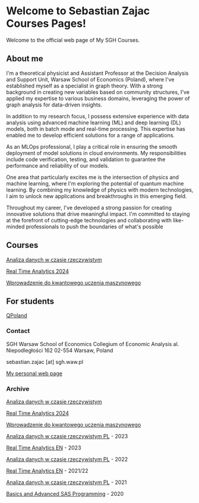 # Welcome to Sebastian Zajac Courses Pages!

Welcome to the official web page of My SGH Courses.

## About me

I'm a theoretical physicist and Assistant Professor at the Decision 
Analysis and Support Unit, Warsaw School of Economics (Poland), where 
I've established myself as a specialist in graph theory. 
With a strong background in creating new variables based on community structures, I've 
applied my expertise to various business domains, leveraging the power 
of graph analysis for data-driven insights.

In addition to my research focus, I possess extensive experience with 
data analysis using advanced machine learning (ML) and deep learning 
(DL) models, both in batch mode and real-time processing. 
This expertise has enabled me to develop efficient solutions for a range of 
applications.

As an MLOps professional, I play a critical role in ensuring the smooth 
deployment of model solutions in cloud environments. 
My responsibilities include code verification, testing, and validation to guarantee the 
performance and reliability of our models.

One area that particularly excites me is the intersection of physics and 
machine learning, where I'm exploring the potential of quantum machine 
learning. 
By combining my knowledge of physics with modern technologies, I aim to unlock new applications and breakthroughs in this emerging field.

Throughout my career, I've developed a strong passion for creating 
innovative solutions that drive meaningful impact. I'm committed to 
staying at the forefront of cutting-edge technologies and collaborating 
with like-minded professionals to push the boundaries of what's 
possible


## Courses

[Analiza danych w czasie rzeczywistym](https://sebkaz-teaching.github.io/RTA_2025/)

[Real Time Analytics 2024](https://sebkaz-teaching.github.io/RTA_2025EN/)

[Wprowadzenie do kwantowego uczenia maszynowego](https://sebkaz-teaching.github.io/qml2024/)


## For students

[QPoland](https://qworld.net/qpoland/)

### Contact

SGH Warsaw School of Economics 
Collegium of Economic Analysis 
al. Niepodległości 162 
02-554 Warsaw, Poland 

sebastian.zajac [at] sgh.waw.pl

[My personal web page](https://sebastianzajac.pl)

### Archive

[Analiza danych w czasie rzeczywistym](https://sebkaz-teaching.github.io/RTA_2024/)

[Real Time Analytics 2024](https://sebkaz-teaching.github.io/RTA_2024EN/)

[Wprowadzenie do kwantowego uczenia maszynowego](https://sebkaz-teaching.github.io/intro_to_qml/)

[Analiza danych w czasie rzeczywistym PL](https://sebkaz-teaching.github.io/RTA_2023/) -  2023

[Real Time Analytics EN](https://sebkaz-teaching.github.io/RTA_2023EN/) - 2023

[Analiza danych w czasie rzeczywistym PL](https://sebkaz-teaching.github.io/RTA_summer2022/) -  2022

[Real Time Analytics EN](https://sebkaz-teaching.github.io/RealTimeEN/) -  2021/22

[Analiza danych w czasie rzeczywistym PL](https://sebkaz-teaching.github.io/RealTime/) - 2021

[Basics and Advanced SAS Programming](https://sebkaz-teaching.github.io/ProgramowanieSAS/index.html) - 2020 

